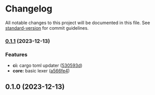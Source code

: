 # Changelog

All notable changes to this project will be documented in this file. See [standard-version](https://github.com/conventional-changelog/standard-version) for commit guidelines.

### [0.1.1](https://github.com/pluveto/rulog/compare/v0.1.0...v0.1.1) (2023-12-13)


### Features

* **ci:** cargo toml updater ([530593d](https://github.com/pluveto/rulog/commit/530593d1f39674d3f5ae29fb648f6da4d38eb265))
* **core:** basic lexer ([a566fe4](https://github.com/pluveto/rulog/commit/a566fe410a4f7a020f9c3bccd97d4f6e23cfc1cd))

## 0.1.0 (2023-12-13)
